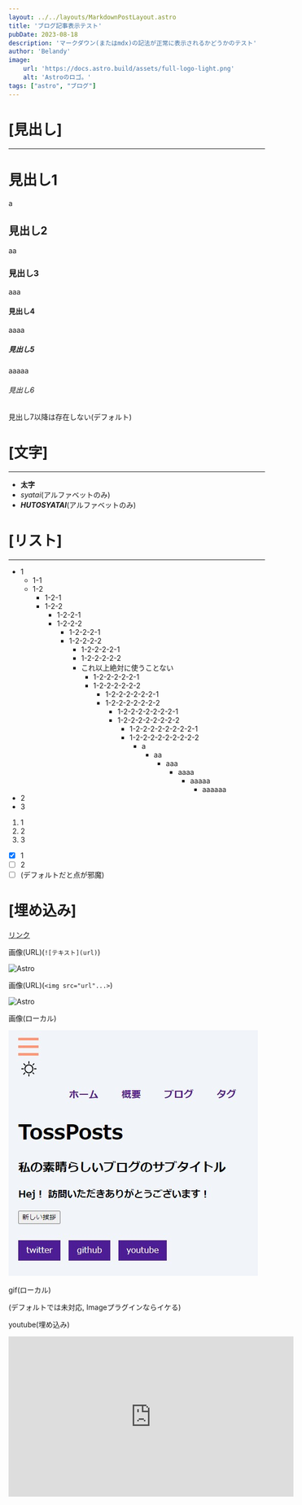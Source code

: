```yaml
---
layout: ../../layouts/MarkdownPostLayout.astro
title: 'ブログ記事表示テスト'
pubDate: 2023-08-18
description: 'マークダウン(またはmdx)の記法が正常に表示されるかどうかのテスト'
author: 'Belandy'
image:
    url: 'https://docs.astro.build/assets/full-logo-light.png'
    alt: 'Astroのロゴ。'
tags: ["astro", "ブログ"]
---
```

# [見出し]
***
# 見出し1
a
## 見出し2
aa
### 見出し3
aaa
#### 見出し4
aaaa
##### 見出し5
aaaaa
###### 見出し6
見出し7以降は存在しない(デフォルト)

# [文字]
***
- **太字**
- *syatai*(アルファベットのみ)
- ***HUTOSYATAI***(アルファベットのみ)
# [リスト]
***
- 1
  - 1-1
  - 1-2
    - 1-2-1
    - 1-2-2
      - 1-2-2-1
      - 1-2-2-2
        - 1-2-2-2-1
        - 1-2-2-2-2
          - 1-2-2-2-2-1
          - 1-2-2-2-2-2
          - これ以上絶対に使うことない
            - 1-2-2-2-2-2-1
            - 1-2-2-2-2-2-2
              - 1-2-2-2-2-2-2-1
              - 1-2-2-2-2-2-2-2
                - 1-2-2-2-2-2-2-2-1
                - 1-2-2-2-2-2-2-2-2
                  - 1-2-2-2-2-2-2-2-2-1
                  - 1-2-2-2-2-2-2-2-2-2
                    - a
                      - aa
                        - aaa
                          - aaaa
                            - aaaaa
                              - aaaaaa
- 2
- 3

1. 1
2. 2
3. 3

- [x] 1
- [ ] 2
- [ ] (デフォルトだと点が邪魔)

# [埋め込み]
[リンク](https://astro.build)

画像(URL)(`![テキスト](url)`)

![Astro](https://docs.astro.build/assets/logomark-light.png)

画像(URL)(`<img src="url"...>`)

<img src="https://docs.astro.build/assets/logomark-dark.png" width="125" alt="Astro">

画像(ローカル)

![Astro](../../assets/firstTossPosts.jpg)

gif(ローカル)

(デフォルトでは未対応, Imageプラグインならイケる)

youtube(埋め込み)

<iframe width="560" height="315" src="https://www.youtube.com/embed/l5aZJBLAu1E" title="YouTube video player" frameborder="0" allow="accelerometer; autoplay; clipboard-write; encrypted-media; gyroscope; picture-in-picture; web-share" allowfullscreen></iframe>
